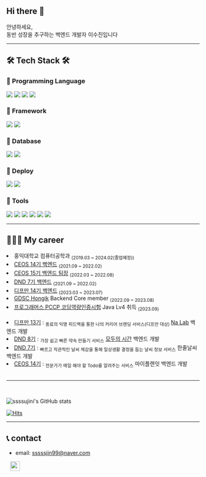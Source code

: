 ## Hi there 👋

안녕하세요,   
동반 성장을 추구하는 백엔드 개발자 이수진입니다



---


## 🛠 Tech Stack 🛠
### 📌 Programming Language
![](https://img.shields.io/badge/Java-00599C?style=flat-square&logo=Java&logoColor=white) ![](https://img.shields.io/badge/c++-00599C?style=flat&logo=c%2B%2B&logoColor=white) ![](https://img.shields.io/badge/c-A8B9CC?style=flat&logo=C&logoColor=white) ![](https://img.shields.io/badge/python-3776AB?style=flat&logo=python&logoColor=white)   


### 📌 Framework
![](https://img.shields.io/badge/SpringBoot-6DB33F?style=flat-square&logo=SpringBoot&logoColor=white) ![](https://img.shields.io/badge/Django-092E20?style=flat&logo=django&logoColor=white)


### 📌 Database
![](https://img.shields.io/badge/MySQL-4479A1?style=flat&logo=mysql&logoColor=white) ![](https://img.shields.io/badge/Amaozon_S3-569A31?style=flat&logo=amazons3&logoColor=white)

### 📌 Deploy
![](https://img.shields.io/badge/Amazon_AWS-232F3E?style=flat&logo=amazonaws&logoColor=white) ![](https://img.shields.io/badge/docker-2496ED?style=flat&logo=docker&logoColor=white)

### 📌 Tools
![](https://img.shields.io/badge/git-F05032?style=flat&logo=git&logoColor=white) ![](https://img.shields.io/badge/github-181717?style=flat&logo=github&logoColor=white) ![](https://img.shields.io/badge/Jupyter-F37626?style=flat&logo=Jupyter&logoColor=white) ![](https://img.shields.io/badge/Notion-000000?style=flat&logo=notion&logoColor=white) ![](https://img.shields.io/badge/Slack-4A15AB?style=flat&logo=slack&logoColor=white) ![](https://img.shields.io/badge/Figma-F24E1E?style=flat&logo=Figma&logoColor=white)


---

## 👩🏻‍💻 My career


  <div align=left>

  <li>홍익대학교 컴퓨터공학과 <sub>(2019.03 ~ 2024.02(졸업예정))</sub></li>
  <li><a href="https://github.com/CEOS-Developers">CEOS 14기 백엔드</a> <sub>(2021.09 ~ 2022.02)</sub></li>
  <li><a href="https://github.com/CEOS-Developers">CEOS 15기 백엔드 팀장</a> <sub>(2022.03 ~ 2022.08)</sub></li>
  <li><a href="https://github.com/dnd-side-project">DND 7기 백엔드</a> <sub>(2021.09 ~ 2022.02)</sub></li>
  <li><a href="https://github.com/depromeet">디프만 14기 백엔드</a> <sub>(2023.03 ~ 2023.07)</sub></li>
  <li><a href="https://github.com/GDSC-Hongik">GDSC Hongik</a> Backend Core member <sub>(2022.09 ~ 2023.08)</sub></li>
  <li><a href="https://certi.programmers.co.kr/result/share/2465?utm_campaign=certi-issuance-share&utm_content=share&utm_medium=social&utm_source=community">프로그래머스 PCCP 코딩역량인증시험</a> Java Lv4 취득 <sub> (2023.09)</sub></li>
<br/>

<li><a href="https://github.com/depromeet/na-lab-server">디프만 13기</a> : <sub>동료의 익명 피드백을 통한 나의 커리어 브랜딩 서비스(디프만 대상) </sub><a href="https://www.nalab.me">Na Lab</a> 백엔드 개발</li>
<li><a href="https://github.com/dnd-side-project/dnd-8th-5-backend">DND 8기</a> : <sub>가장 쉽고 빠른 약속 만들기 서비스</sub> <a href="https://modutime.site">모두의 시간</a> 백엔드 개발</li>
<li><a href="https://github.com/dnd-side-project/dnd-7th-4-backend">DND 7기</a> : <sub>빠르고 직관적인 날씨 체감을 통해 일상생활 결정을 돕는 날씨 정보 서비스</sub> 한줄날씨 백엔드 개발</li>
<li><a href="https://github.com/MyPlanIt/MyPlanIt_Back">CEOS 14기</a> : <sub>전문가가 매일 해야 할 Todo를 알려주는 서비스</sub> 마이플랜잇 백엔드 개발</li>

</br>

---

</br>

![ssssujini's GitHub stats](https://github-readme-stats.vercel.app/api?username=ssssujini99&show_icons=true&theme=gruvbox)





[![Hits](https://hits.seeyoufarm.com/api/count/incr/badge.svg?url=https%3A%2F%2Fgithub.com%2Fssssujini99&count_bg=%23070707&title_bg=%23686166&icon=github.svg&icon_color=%23E7E7E7&title=hits&edge_flat=false)](https://hits.seeyoufarm.com)



---

## 📞 contact

* email: sssssjin99@naver.com
<a href="https://velog.io/@ssssujini99">
  <img src="http://img.shields.io/badge/-Velog-green?style=flat-square&logo=Vine"
  style ="height:25px; margin-left:10px; margin-right:10px; text-align: center;"/>
</a>
